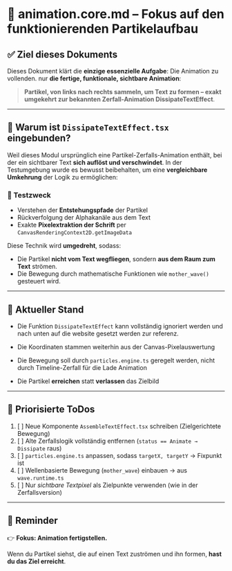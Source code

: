 # 🎯 animation.core.md – Fokus auf den funktionierenden Partikelaufbau

## ✅ Ziel dieses Dokuments
Dieses Dokument klärt die **einzige essenzielle Aufgabe**: Die Animation zu vollenden. nur **die fertige, funktionale, sichtbare Animation**:

> **Partikel, von links nach rechts sammeln, um Text zu formen – exakt umgekehrt zur bekannten Zerfall-Animation DissipateTextEffect**.

---

## 🧠 Warum ist `DissipateTextEffect.tsx` eingebunden?

Weil dieses Modul ursprünglich eine Partikel-Zerfalls-Animation enthält, bei der ein sichtbarer Text **sich auflöst und verschwindet**. In der Testumgebung wurde es bewusst beibehalten, um eine **vergleichbare Umkehrung** der Logik zu ermöglichen:

### 🧪 Testzweck
- Verstehen der **Entstehungspfade** der Partikel
- Rückverfolgung der Alphakanäle aus dem Text
- Exakte **Pixelextraktion der Schrift** per `CanvasRenderingContext2D.getImageData`

Diese Technik wird **umgedreht**, sodass:
- Die Partikel **nicht vom Text wegfliegen**, sondern **aus dem Raum zum Text** strömen.
- Die Bewegung durch mathematische Funktionen wie `mother_wave()` gesteuert wird.

---

## 🔧 Aktueller Stand

- Die Funktion `DissipateTextEffect` kann vollständig ignoriert werden und nach unten auf die website gesetzt werden zur referenz.
- Die Koordinaten stammen weiterhin aus der Canvas-Pixelauswertung

- Die Bewegung soll durch `particles.engine.ts` geregelt werden, nicht durch Timeline-Zerfall für die Lade Animation
- Die Partikel **erreichen** statt **verlassen** das Zielbild

---

## 🚀 Priorisierte ToDos

1. [ ] Neue Komponente `AssembleTextEffect.tsx` schreiben (Zielgerichtete Bewegung)
2. [ ] Alte Zerfallslogik vollständig entfernen (`status == Animate → Dissipate` raus)
3. [ ] `particles.engine.ts` anpassen, sodass `targetX, targetY` → Fixpunkt ist
4. [ ] Wellenbasierte Bewegung (`mother_wave`) einbauen → aus `wave.runtime.ts`
5. [ ] Nur *sichtbare Textpixel* als Zielpunkte verwenden (wie in der Zerfallsversion)

---

## 📌 Reminder

👉 **Fokus: Animation fertigstellen.**

Wenn du Partikel siehst, die auf einen Text zuströmen und ihn formen, **hast du das Ziel erreicht**.